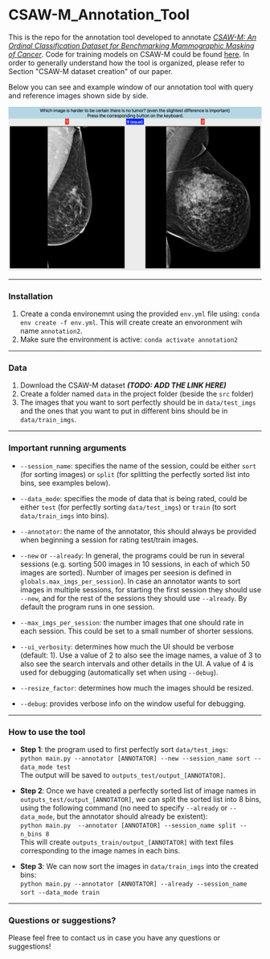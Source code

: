 # CSAW-M_Annotation_Tool
This is the repo for the annotation tool developed to annotate [_CSAW-M: An Ordinal Classification Dataset for Benchmarking Mammographic Masking of Cancer_](https://openreview.net/forum?id=nlJ1rV6G_Iq). Code for training models on CSAW-M could be found [here](https://github.com/yueliukth/CSAW-M). In order to generally understand how the tool is organized, please refer to Section "CSAW-M dataset creation" of our paper.

Below you can see and example window of our annotation tool with query and reference images shown side by side.
<p align="middle">
  <img src="figs/interface.png" />
</p>

---

### Installation
1. Create a conda environemnt using the provided `env.yml` file using: `conda env create -f env.yml`. This will create create an envoronment wih name `annotation2`.
2. Make sure the environment is active: `conda activate annotation2`

---

### Data
1. Download the CSAW-M dataset **_(TODO: ADD THE LINK HERE)_**
2. Create a folder named `data` in the project folder (beside the `src` folder)
3. The images that you want to sort perfectly should be in `data/test_imgs` and the ones that you want to put in different bins should be in `data/train_imgs`.

---

### Important running arguments
* `--session_name`: specifies the name of the session, could be either `sort` (for sorting images) or `split` (for splitting the perfectly sorted list into bins, see examples below).

* `--data_mode`: specifies the mode of data that is being rated, could be either `test` (for perfectly sorting `data/test_imgs`) or `train` (to sort `data/train_imgs` into bins).

* `--annotator`: the name of the annotator, this should always be provided when beginning a session for rating test/train images. 

* `--new` or `--already`: In general, the programs could be run in several sessions (e.g. sorting 500 images in 10 sessions, in each of which 50 images are sorted). Number of images per seesion is defined in `globals.max_imgs_per_session`). In case an annotator wants to sort images in multiple sessions, for starting the first session they should use `--new`, and for the rest of the sessions they should use `--already`. By default the program runs in one session.

* `--max_imgs_per_session`: the number images that one should rate in each session. This could be set to a small number of shorter sessions.

* `--ui_verbosity`: determines how much the UI should be verbose (default: 1). Use a value of 2 to also see the image names, a value of 3 to also see the search intervals and other details in the UI. A value of 4 is used for debugging (automatically set when using `--debug`).

* `--resize_factor`: determines how much the images should be resized.  

* `--debug`: provides verbose info on the window useful for debugging.

---

### How to use the tool
- **Step 1**: the program used to first perfectly sort `data/test_imgs`:  
`python main.py --annotator [ANNOTATOR] --new --session_name sort --data_mode test`  
The output will be saved to `outputs_test/output_[ANNOTATOR]`.

- **Step 2**: Once we have created a perfectly sorted list of image names in `outputs_test/output_[ANNOTATOR]`, we can split the sorted list into 8 bins, using the following command (no need to specify `--already` or `--data_mode`, but the annotator should already be existent):  
`python main.py  --annotator [ANNOTATOR] --session_name split --n_bins 8`  
This will create `outputs_train/output_[ANNOTATOR]` with text files corresponding to the image names in each bins.

- **Step 3**: We can now sort the images in `data/train_imgs` into the created bins:  
`python main.py --annotator [ANNOTATOR] --already --session_name sort --data_mode train`

---

### Questions or suggestions?
Please feel free to contact us in case you have any questions or suggestions!
